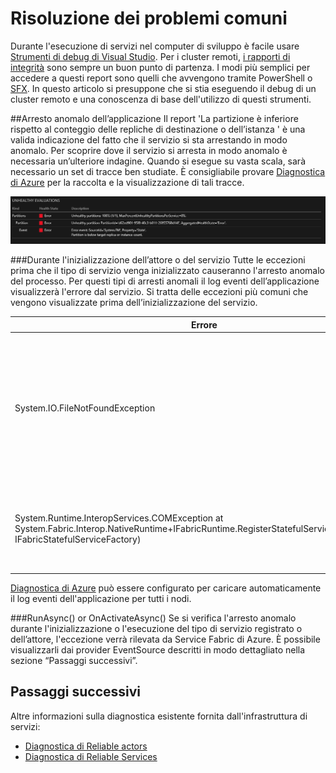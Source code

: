 <properties
   pageTitle="Risoluzione dei problemi comuni | Microsoft Azure"
   description="I problemi più comuni riscontrati durante la distribuzione dei servizi nell’infrastruttura di servizi di Microsoft Azure."
   services="service-fabric"
   documentationCenter=".net"
   authors="mattrowmsft"
   manager="timlt"
   editor=""/>

<tags
   ms.service="service-fabric"
   ms.devlang="dotnet"
   ms.topic="article"
   ms.tgt_pltfrm="NA"
   ms.workload="NA"
   ms.date="11/10/2015"
   ms.author="mattrow"/>


# Risoluzione dei problemi comuni
Durante l'esecuzione di servizi nel computer di sviluppo è facile usare [Strumenti di debug di Visual Studio](service-fabric-diagnostics-how-to-monitor-and-diagnose-services-locally.md). Per i cluster remoti, [i rapporti di integrità](service-fabric-view-entities-aggregated-health.md) sono sempre un buon punto di partenza. I modi più semplici per accedere a questi report sono quelli che avvengono tramite PowerShell o [SFX](service-fabric-visualizing-your-cluster.md). In questo articolo si presuppone che si stia eseguendo il debug di un cluster remoto e una conoscenza di base dell'utilizzo di questi strumenti.

##Arresto anomalo dell’applicazione
Il report 'La partizione è inferiore rispetto al conteggio delle repliche di destinazione o dell’istanza ' è una valida indicazione del fatto che il servizio si sta arrestando in modo anomalo. Per scoprire dove il servizio si arresta in modo anomalo è necessaria un’ulteriore indagine. Quando si esegue su vasta scala, sarà necessario un set di tracce ben studiate. È consigliabile provare [Diagnostica di Azure](service-fabric-diagnostics-how-to-setup-wad-operational-insights.md) per la raccolta e la visualizzazione di tali tracce.

![Integrità della partizione SFX](./media/service-fabric-diagnostics-troubleshoot-common-scenarios/crashNewApp.png)

###Durante l'inizializzazione dell’attore o del servizio
Tutte le eccezioni prima che il tipo di servizio venga inizializzato causeranno l'arresto anomalo del processo. Per questi tipi di arresti anomali il log eventi dell’applicazione visualizzerà l'errore dal servizio. Si tratta delle eccezioni più comuni che vengono visualizzate prima dell’inizializzazione del servizio.

| Errore | Descrizione |
| --- | --- |
| System.IO.FileNotFoundException | Questo errore è spesso dovute a delle dipendenze mancanti dell’assembly. Controllare la proprietà CopyLocal in Visual Studio o la Global Assembly Cache per il nodo.
| System.Runtime.InteropServices.COMException at System.Fabric.Interop.NativeRuntime+IFabricRuntime.RegisterStatefulServiceFactory(IntPtr, IFabricStatefulServiceFactory)|Indica che il nome del tipo di servizio registrato non corrisponde con il manifesto del servizio. |

[Diagnostica di Azure](service-fabric-diagnostics-how-to-setup-wad-operational-insights.md) può essere configurato per caricare automaticamente il log eventi dell'applicazione per tutti i nodi.

###RunAsync() or OnActivateAsync()
Se si verifica l'arresto anomalo durante l'inizializzazione o l'esecuzione del tipo di servizio registrato o dell’attore, l'eccezione verrà rilevata da Service Fabric di Azure. È possibile visualizzarli dai provider EventSource descritti in modo dettagliato nella sezione “Passaggi successivi”.

## Passaggi successivi

Altre informazioni sulla diagnostica esistente fornita dall'infrastruttura di servizi:

* [Diagnostica di Reliable actors](service-fabric-reliable-actors-diagnostics.md)
* [Diagnostica di Reliable Services](service-fabric-reliable-services-diagnostics.md)

<!---HONumber=AcomDC_1217_2015-->